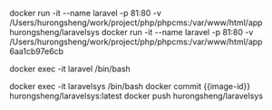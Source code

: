 docker run -it --name laravel -p 81:80 -v /Users/hurongsheng/work/project/php/phpcms:/var/www/html/app hurongsheng/laravelsys
docker run -it --name laravel -p 81:80 -v /Users/hurongsheng/work/project/php/phpcms:/var/www/html/app 6aa1cb97e6cb

docker exec  -it laravel /bin/bash

docker exec  -it laravelsys /bin/bash
docker commit {{image-id}} hurongsheng/laravelsys:latest
docker push hurongsheng/laravelsys
